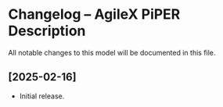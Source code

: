 # Changelog – AgileX PiPER Description

All notable changes to this model will be documented in this file.

## [2025-02-16]
- Initial release.
